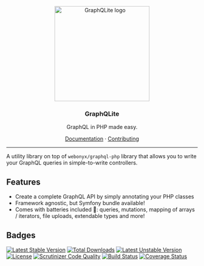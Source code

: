 
<p align="center">
    <img src="https://graphqlite.thecodingmachine.io/img/logo.svg" alt="GraphQLite logo" width="250" height="250" />
</p>
<h3 align="center">GraphQLite</h3>
<p align="center">GraphQL in PHP made easy.</p>
<p align="center"><a href="https://graphqlite.thecodingmachine.io">Documentation</a> &#183; <a href="/.github/CONTRIBUTING.md">Contributing</a></p>

---

A utility library on top of `webonyx/graphql-php` library that allows you to write your GraphQL queries in simple-to-write controllers.

## Features

* Create a complete GraphQL API by simply annotating your PHP classes
* Framework agnostic, but Symfony bundle available!
* Comes with batteries included :battery:: queries, mutations, mapping of arrays / iterators, file uploads, extendable types and more!

## Badges

[![Latest Stable Version](https://poser.pugx.org/thecodingmachine/graphqlite/v/stable)](https://packagist.org/packages/thecodingmachine/graphqlite)
[![Total Downloads](https://poser.pugx.org/thecodingmachine/graphqlite/downloads)](https://packagist.org/packages/thecodingmachine/graphqlite)
[![Latest Unstable Version](https://poser.pugx.org/thecodingmachine/graphqlite/v/unstable)](https://packagist.org/packages/thecodingmachine/graphqlite)
[![License](https://poser.pugx.org/thecodingmachine/graphqlite/license)](https://packagist.org/packages/thecodingmachine/graphqlite)
[![Scrutinizer Code Quality](https://scrutinizer-ci.com/g/thecodingmachine/graphqlite/badges/quality-score.png?b=master)](https://scrutinizer-ci.com/g/thecodingmachine/graphqlite/?branch=master)
[![Build Status](https://travis-ci.org/thecodingmachine/graphqlite.svg?branch=master)](https://travis-ci.org/thecodingmachine/graphqlite)
[![Coverage Status](https://coveralls.io/repos/thecodingmachine/graphqlite/badge.svg?branch=master&service=github)](https://coveralls.io/github/thecodingmachine/graphqlite?branch=master)
